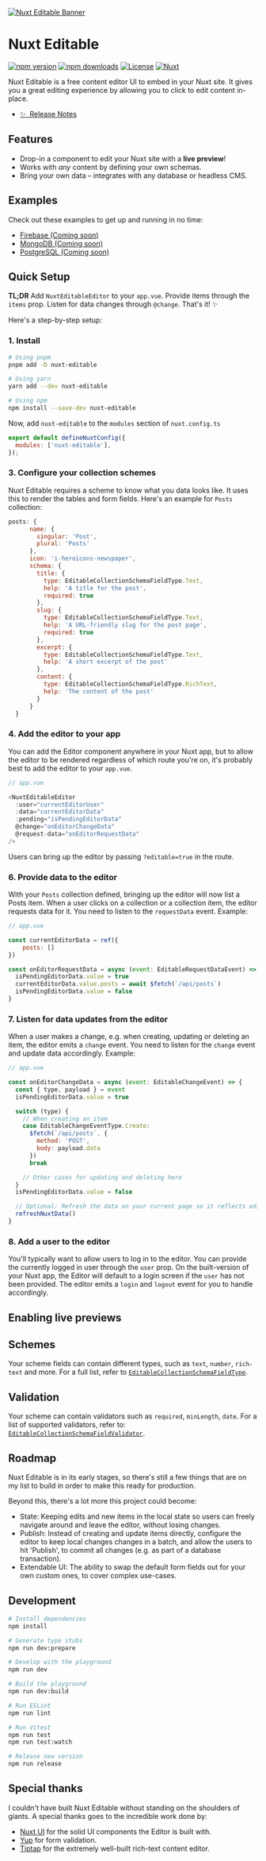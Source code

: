 [![Nuxt Editable Banner](./.github/assets/banner.svg)](https://nuxt-editable.nickvandenberg.dev)

# Nuxt Editable

[![npm version][npm-version-src]][npm-version-href]
[![npm downloads][npm-downloads-src]][npm-downloads-href]
[![License][license-src]][license-href]
[![Nuxt][nuxt-src]][nuxt-href]

Nuxt Editable is a free content editor UI to embed in your Nuxt site. It gives you a great editing experience by allowing you to click to edit content in-place.

- [✨ &nbsp;Release Notes](/CHANGELOG.md)
  <!-- - [🏀 Online playground](https://stackblitz.com/github/nvdb31/nuxt-editable?file=playground%2Fapp.vue) -->
  <!-- - [📖 &nbsp;Documentation](https://example.com) -->

## Features

- Drop-in a component to edit your Nuxt site with a **live preview**!
- Works with _any_ content by defining your own schemas.
- Bring your own data – integrates with any database or headless CMS.

## Examples
Check out these examples to get up and running in no time:

- [Firebase (Coming soon)](#)
- [MongoDB (Coming soon)](#)
- [PostgreSQL (Coming soon)](#)

## Quick Setup

**TL;DR** Add `NuxtEditableEditor` to your `app.vue`. Provide items through the `items` prop. Listen for data changes through `@change`. That's it! ✨

Here's a step-by-step setup:

### 1. Install

```bash
# Using pnpm
pnpm add -D nuxt-editable

# Using yarn
yarn add --dev nuxt-editable

# Using npm
npm install --save-dev nuxt-editable
```

Now, add `nuxt-editable` to the `modules` section of `nuxt.config.ts`

```js
export default defineNuxtConfig({
  modules: ['nuxt-editable'],
});
```

### 3. Configure your collection schemes
Nuxt Editable requires a scheme to know what you data looks like. It uses this to render the tables and form fields. Here's an example for `Posts` collection:

```js
posts: {
      name: {
        singular: 'Post',
        plural: 'Posts'
      },
      icon: 'i-heroicons-newspaper',
      schema: {
        title: {
          type: EditableCollectionSchemaFieldType.Text,
          help: 'A title for the post',
          required: true
        },
        slug: {
          type: EditableCollectionSchemaFieldType.Text,
          help: 'A URL-friendly slug for the post page',
          required: true
        },
        excerpt: {
          type: EditableCollectionSchemaFieldType.Text,
          help: 'A short excerpt of the post'
        },
        content: {
          type: EditableCollectionSchemaFieldType.RichText,
          help: 'The content of the post'
        }
      }
  }
```

### 4. Add the editor to your app
You can add the Editor component anywhere in your Nuxt app, but to allow the editor to be rendered regardless of which route you're on, it's probably best to add the editor to your `app.vue`.

```js
// app.vue

<NuxtEditableEditor
  :user="currentEditorUser"
  :data="currentEditorData"
  :pending="isPendingEditorData"
  @change="onEditorChangeData"
  @request-data="onEditorRequestData"
/>
```
Users can bring up the editor by passing `?editable=true` in the route.

### 6. Provide data to the editor
With your `Posts` collection defined, bringing up the editor will now list a Posts item. When a user clicks on a collection or a collection item, the editor requests data for it. You need to listen to the `requestData` event. Example:

```js
// app.vue

const currentEditorData = ref({
    posts: []
})

const onEditorRequestData = async (event: EditableRequestDataEvent) => {
  isPendingEditorData.value = true
  currentEditorData.value.posts = await $fetch(`/api/posts`)
  isPendingEditorData.value = false
}
```

### 7. Listen for data updates from the editor
When a user makes a change, e.g. when creating, updating or deleting an item, the editor emits a `change` event. You need to listen for the `change` event and update data accordingly. Example:

```js
// app.vue

const onEditorChangeData = async (event: EditableChangeEvent) => {
  const { type, payload } = event
  isPendingEditorData.value = true

  switch (type) {
    // When creating an item
    case EditableChangeEventType.Create:
      $fetch(`/api/posts`, {
        method: 'POST',
        body: payload.data
      })
      break

    // Other cases for updating and deleting here
  }
  isPendingEditorData.value = false

  // Optional: Refresh the data on your current page so it reflects edits that have just been made!
  refreshNuxtData()
}
```

### 8. Add a user to the editor
You'll typically want to allow users to log in to the editor. You can provide the currently logged in user through the `user` prop. On the built-version of your Nuxt app, the Editor will default to a login screen if the `user` has not been provided. The editor emits a `login` and `logout` event for you to handle accordingly.

## Enabling live previews


## Schemes
Your scheme fields can contain different types, such as `text`, `number`, `rich-text` and more. For a full list, refer to [`EditableCollectionSchemaFieldType`]().

## Validation
Your scheme can contain validators such as `required`, `minLength`, `date`. For a list of supported validators, refer to: [`EditableCollectionSchemaFieldValidator`]().

## Roadmap
Nuxt Editable is in its early stages, so there's still a few things that are on my list to build in order to make this ready for production.

Beyond this, there's a lot more this project could become:
- State: Keeping edits and new items in the local state so users can freely navigate around and leave the editor, without losing changes.
- Publish: Instead of creating and update items directly, configure the editor to keep local changes changes in a batch, and allow the users to hit 'Publish', to commit all changes (e.g. as part of a database transaction).
- Extendable UI: The ability to swap the default form fields out for your own custom ones, to cover complex use-cases.

## Development

```bash
# Install dependencies
npm install

# Generate type stubs
npm run dev:prepare

# Develop with the playground
npm run dev

# Build the playground
npm run dev:build

# Run ESLint
npm run lint

# Run Vitest
npm run test
npm run test:watch

# Release new version
npm run release
```

<!-- Badges -->

[npm-version-src]: https://img.shields.io/npm/v/nuxt-editable/latest.svg?style=flat&colorA=020420&colorB=00DC82
[npm-version-href]: https://npmjs.com/package/nuxt-editable
[npm-downloads-src]: https://img.shields.io/npm/dm/nuxt-editable.svg?style=flat&colorA=020420&colorB=00DC82
[npm-downloads-href]: https://npmjs.com/package/nuxt-editable
[license-src]: https://img.shields.io/npm/l/nuxt-editable.svg?style=flat&colorA=020420&colorB=00DC82
[license-href]: https://npmjs.com/package/nuxt-editable
[nuxt-src]: https://img.shields.io/badge/Nuxt-020420?logo=nuxt.js
[nuxt-href]: https://nuxt.com

## Special thanks
I couldn't have built Nuxt Editable without standing on the shoulders of giants. A special thanks goes to the incredible work done by:
- [Nuxt UI](https://ui.nuxt.com) for the solid UI components the Editor is built with.
- [Yup](https://github.com/jquense/yup) for form validation.
- [Tiptap](https://tiptap.dev/) for the extremely well-built rich-text content editor.
  

